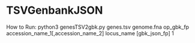 # TSVGenbankJSON

How to Run:
python3 genesTSV2gbk.py genes.tsv genome.fna op_gbk_fp accession_name_1[,accession_name_2] locus_name [gbk_json_fp] 1


